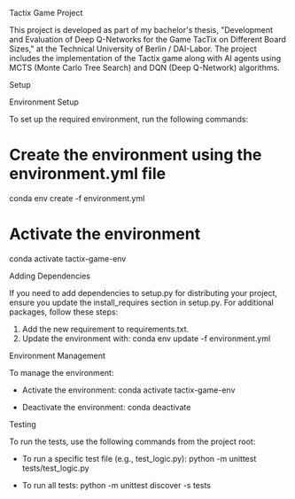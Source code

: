 Tactix Game Project

This project is developed as part of my bachelor's thesis, "Development and Evaluation of Deep Q-Networks for the Game TacTix on Different Board Sizes," at the Technical University of Berlin / DAI-Labor. The project includes the implementation of the Tactix game along with AI agents using MCTS (Monte Carlo Tree Search) and DQN (Deep Q-Network) algorithms.

Setup

Environment Setup

To set up the required environment, run the following commands:

# Create the environment using the environment.yml file
conda env create -f environment.yml

# Activate the environment
conda activate tactix-game-env

Adding Dependencies

If you need to add dependencies to setup.py for distributing your project, ensure you update the install_requires section in setup.py. For additional packages, follow these steps:

1. Add the new requirement to requirements.txt.
2. Update the environment with:
   conda env update -f environment.yml

Environment Management

To manage the environment:

- Activate the environment:
  conda activate tactix-game-env

- Deactivate the environment:
  conda deactivate

Testing

To run the tests, use the following commands from the project root:

- To run a specific test file (e.g., test_logic.py):
  python -m unittest tests/test_logic.py

- To run all tests:
  python -m unittest discover -s tests